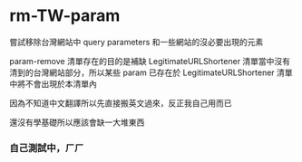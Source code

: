 # rm-TW-param
嘗試移除台灣網站中 query parameters 和一些網站的沒必要出現的元素

param-remove 清單存在的目的是補缺 LegitimateURLShortener 清單當中沒有清到的台灣網站部分，所以某些 param 已存在於 LegitimateURLShortener 清單中將不會出現於本清單內 

因為不知道中文翻譯所以先直接搬英文過來，反正我自己用而已

還沒有學基礎所以應該會缺一大堆東西

### 自己測試中，ㄏㄏ
